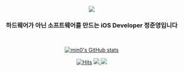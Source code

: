 <div align=center>
<img src="https://capsule-render.vercel.app/api?type=waving&color=4e86c4&height=200&section=header&text=Jimmy's%20Github!&fontSize=90" />

### 하드웨어가 아닌 소프트웨어를 만드는 iOS Developer 정준영입니다
</br>

[![min0's GitHub stats](https://github-readme-stats.vercel.app/api?username=Jimmy-Jung&show_icons=true&theme=github_dark&count_private=true)](https://github.com/anuraghazra/github-readme-stats)


[![Hits](https://hits.seeyoufarm.com/api/count/incr/badge.svg?url=https%3A%2F%2Fgithub.com%2FJimmy-Jung&count_bg=%233B79BE&title_bg=%23555555&icon=github.svg&icon_color=%23E7E7E7&title=visited&edge_flat=false)](https://hits.seeyoufarm.com)
<a href="https://jimmy-ios.tistory.com">
		<img src="https://img.shields.io/badge/개발블로그-2f6098?style=flat&logo=tistory&logoColor=white" />
<a href="https://apps.apple.com/kr/app/%EB%8B%AC%EB%9F%AC%EB%AA%A8%EC%95%84-%EB%8B%AC%EB%9F%AC%ED%88%AC%EC%9E%90-%ED%95%84%EC%88%98%EC%95%B1/id6449301429">
		<img src="https://img.shields.io/badge/달러모아-295485?style=flat&logo=appstore&logoColor=white" />
</div>



